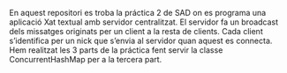 En aquest repositori es troba la práctica 2 de SAD on es programa una aplicació Xat textual amb servidor centralitzat. El servidor fa un broadcast dels missatges originats per un client a la resta de clients. Cada client s’identifica per un nick que s’envia al servidor quan aquest es connecta. Hem realitzat les 3 parts de la práctica fent servir la classe ConcurrentHashMap per a la tercera part.
